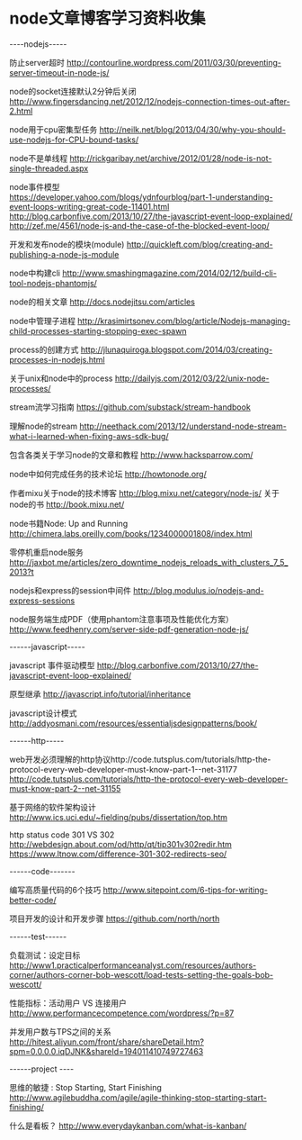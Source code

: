 node文章博客学习资料收集
==========


----nodejs-----

防止server超时  http://contourline.wordpress.com/2011/03/30/preventing-server-timeout-in-node-js/

node的socket连接默认2分钟后关闭  http://www.fingersdancing.net/2012/12/nodejs-connection-times-out-after-2.html

node用于cpu密集型任务 http://neilk.net/blog/2013/04/30/why-you-should-use-nodejs-for-CPU-bound-tasks/

node不是单线程 http://rickgaribay.net/archive/2012/01/28/node-is-not-single-threaded.aspx

node事件模型<br/>https://developer.yahoo.com/blogs/ydnfourblog/part-1-understanding-event-loops-writing-great-code-11401.html<br/>http://blog.carbonfive.com/2013/10/27/the-javascript-event-loop-explained/<br/>http://zef.me/4561/node-js-and-the-case-of-the-blocked-event-loop/

开发和发布node的模块(module)  http://quickleft.com/blog/creating-and-publishing-a-node-js-module

node中构建cli   http://www.smashingmagazine.com/2014/02/12/build-cli-tool-nodejs-phantomjs/

node的相关文章 http://docs.nodejitsu.com/articles

node中管理子进程 http://krasimirtsonev.com/blog/article/Nodejs-managing-child-processes-starting-stopping-exec-spawn

process的创建方式 http://jlunaquiroga.blogspot.com/2014/03/creating-processes-in-nodejs.html

关于unix和node中的process http://dailyjs.com/2012/03/22/unix-node-processes/

stream流学习指南 https://github.com/substack/stream-handbook

理解node的stream http://neethack.com/2013/12/understand-node-stream-what-i-learned-when-fixing-aws-sdk-bug/

包含各类关于学习node的文章和教程  http://www.hacksparrow.com/

node中如何完成任务的技术论坛   http://howtonode.org/

作者mixu关于node的技术博客  http://blog.mixu.net/category/node-js/
        关于node的书   http://book.mixu.net/

node书籍Node: Up and Running  http://chimera.labs.oreilly.com/books/1234000001808/index.html

零停机重启node服务  http://jaxbot.me/articles/zero_downtime_nodejs_reloads_with_clusters_7_5_2013?t

nodejs和express的session中间件  http://blog.modulus.io/nodejs-and-express-sessions

node服务端生成PDF（使用phantom注意事项及性能优化方案）   http://www.feedhenry.com/server-side-pdf-generation-node-js/


------javascript-----

javascript 事件驱动模型  http://blog.carbonfive.com/2013/10/27/the-javascript-event-loop-explained/

原型继承  http://javascript.info/tutorial/inheritance

javascript设计模式 http://addyosmani.com/resources/essentialjsdesignpatterns/book/

------http-----

web开发必须理解的http协议http://code.tutsplus.com/tutorials/http-the-protocol-every-web-developer-must-know-part-1--net-31177
        http://code.tutsplus.com/tutorials/http-the-protocol-every-web-developer-must-know-part-2--net-31155
        
基于网络的软件架构设计   http://www.ics.uci.edu/~fielding/pubs/dissertation/top.htm

http status code 301 VS 302   http://webdesign.about.com/od/http/qt/tip301v302redir.htm
                               https://www.ltnow.com/difference-301-302-redirects-seo/

------code-------

编写高质量代码的6个技巧  http://www.sitepoint.com/6-tips-for-writing-better-code/

项目开发的设计和开发步骤   https://github.com/north/north


------test------

负载测试：设定目标  http://www1.practicalperformanceanalyst.com/resources/authors-corner/authors-corner-bob-wescott/load-tests-setting-the-goals-bob-wescott/

性能指标：活动用户 VS 连接用户   http://www.performancecompetence.com/wordpress/?p=87

并发用户数与TPS之间的关系   http://hitest.aliyun.com/front/share/shareDetail.htm?spm=0.0.0.0.iqDJNK&shareId=194011410749727463


------project ----

思维的敏捷 : Stop Starting, Start Finishing    http://www.agilebuddha.com/agile/agile-thinking-stop-starting-start-finishing/

什么是看板？        http://www.everydaykanban.com/what-is-kanban/
